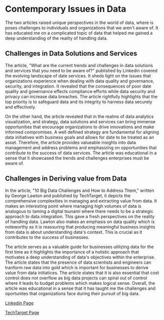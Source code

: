 # Contemporary Issues in Data
The two articles raised unique perspectives in the world of data, where is poses challenges to individuals and  organizations that we aren't aware of. It has educated me on a complicated topic of data that helped me gained a deep understanding of the reality of handling data.  

## Challenges in Data Solutions and Services

The article, "What are the current trends and challenges in data solutions and services that you need to be aware of?" published by Linkedin covered the evolving landscape of date services. It sheds light on the issues that organizations experience when dealing with data quality and governance, security, and integration. It revealed that the consequences of poor date quality and governance  effects compliance efforts while data security and privacy can increase data breaches. The article rightfully highlights that the top priority is to safeguard data and its integrity to harness data securely and effectively.

On the other hand, the article revealed that in the realms of data analytics visualization, and strategy, data solutions and services can bring immense opportunities that encourage organizations to drive innovations and make informed compromises. A well defined strategy are fundamental for aligning data initiatives with business goals and allows for date to be treated as an asset. Therefore, the article provides valueable insights into data management and address problems and emphasizing on opportunities that contribute to the success of data services. The article was educational in a sense that it showcased the trends and challenges enterprises must be aware of.


## Challenges in Deriving value from Data
In the article, "10 Big Data Challenges and How to Address Them," written by George Lawton and published by TechTarget, it depicts the comprehensive complexities in managing and extracting value from data. It makes an interesting point where managing high volumes of data is analogous to taming a digital tsunami where there needs to be a strategic approach to data integration. This gave a fresh perspectives on the reality of handling data. Lawton also makes an emphasis on data quality which is noteworthy as it is reassuring that producing meaningful business insights from data is about understanding data's context. This is crucial as it contributes to the success of businesses.  

The article serves as a valuable guide for businesses utilizing data for the first time as it highlights the importance of a holistic approach that motivates a deep understanding  of data's objectives within the enterprise. The article states that the presence of data scientists  and engineers can tranform raw data into gold which is important for businesses to  derive value from data  initiatices. The article states that it is also essential that cost control does not overflow as big data projects  can spiral out of control where it leads to budget problems which makes logical sense. Overall, the article was educational in a sense that it has taught me the challenges and oportunites that organizations face during their pursuit of big data.


[Linkedin Page](https://www.techtarget.com/searchdatamanagement/tip/10-big-data-challenges-and-how-to-address-them)

[TechTarget Page](https://www.linkedin.com/advice/0/what-current-trends-challenges-data-solutions)
